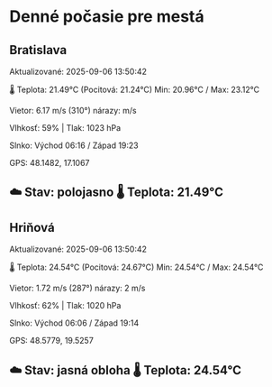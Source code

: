 ﻿# Denné počasie pre mestá

## Bratislava
Aktualizované: 2025-09-06 13:50:42

🌡️ Teplota: 21.49°C 
(Pocitová: 21.24°C)
Min: 20.96°C / Max: 23.12°C

Vietor: 6.17 m/s    (310°) 
nárazy:  m/s

Vlhkosť: 59% | Tlak: 1023 hPa

Slnko: Východ 06:16 / Západ 19:23

GPS: 48.1482, 17.1067

☁️ Stav: polojasno        🌡️ Teplota: 21.49°C
---

## Hriňová
Aktualizované: 2025-09-06 13:50:42

🌡️ Teplota: 24.54°C 
(Pocitová: 24.67°C)
Min: 24.54°C / Max: 24.54°C

Vietor: 1.72 m/s (287°)
nárazy: 2 m/s

Vlhkosť: 62% | Tlak: 1020 hPa

Slnko: Východ 06:06 / Západ 19:14

GPS: 48.5779, 19.5257

☁️ Stav: jasná obloha        🌡️ Teplota: 24.54°C
---
